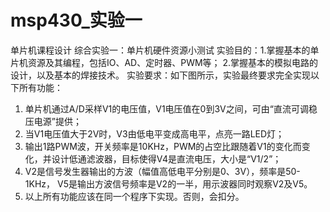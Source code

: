 # msp430_实验一
单片机课程设计
综合实验一：单片机硬件资源小测试
实验目的：1.掌握基本的单片机资源及其编程，包括IO、AD、定时器、PWM等；
2.掌握基本的模拟电路的设计，以及基本的焊接技术。
实验要求：如下图所示，实验最终要求完全实现以下所有功能：
	 	
1.	单片机通过A/D采样V1的电压值，V1电压值在0到3V之间，可由“直流可调稳压电源”提供；
2.	当V1电压值大于2V时，V3由低电平变成高电平，点亮一路LED灯；
3.	输出1路PWM波，开关频率是10KHz，PWM的占空比跟随着V1的变化而变化，并设计低通滤波器，目标使得V4是直流电压，大小是“V1/2”；
4.	V2是信号发生器输出的方波（幅值高低电平分别是0、3V），频率是50-1KHz， V5是输出方波信号频率是V2的一半，用示波器同时观察V2及V5。
5.	以上所有功能应该在同一个程序下实现。否则，会扣分。
